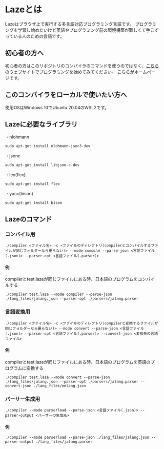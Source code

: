 # Lazeとは
Lazeはブラウザ上で実行する多言語対応プログラミング言語です。
プログラミングを学習し始めたいけど英語やプログラミング前の環境構築が難しくて手こずっている人のための言語です。

## 初心者の方へ
初心者の方はこのリポジトリのコンパイラのコマンドを使うのではなく、[こちら](https://laze.ddns.net/editor)のウェブサイトでプログラミングを始めてみてください。
[こちら](https://laze.ddns.net)がホームページです。

## このコンパイラをローカルで使いたい方へ
使用OSはWindows 10でUbuntu 20.04のWSL2です。

## Lazeに必要なライブラリ
・nlohmann
```
sudo apt-get install nlohmann-json3-dev
```
・jsonc
```
sudo apt-get install libjson-c-dev
```
・lex(flex)
```
sudo apt-get install flex
```
・yacc(bison)
```
sudo apt-get install bison
```

## Lazeのコマンド
### コンパイル用
```
./compiler <ファイル名> -c <ファイルのディレクトリ(compilerとコンパイルするファイルが同じフォルダーなら要らない)> --mode compile --parse-json <言語ファイル(.json)> --parser-opt <言語ファイル(.parser)>
```
#### 例
compilerとtest.lazeが同じファイルにある時、日本語のプログラムをコンパイルする
```
./compiler test.laze --mode compiler --parse-json ./lang_files/jalang.json --parser-opt ./parsers/jalang.parser
```
### 言語変換用
```
./compiler <ファイル名> -c <ファイルのディレクトリ(compilerと変換するファイルが同じフォルダーなら要らない)> --mode convert --parse-json <言語ファイル(.json)> --parser-opt <言語ファイル(.parser)> --convert-json <変換先の言語ファイル>
```
#### 例
compilerとtest.lazeが同じファイルにある時、日本語のプログラムを英語のプログラムに変換する
```
./compiler test.laze --mode convert --parse-json ./lang_files/jalang.json --parser-opt ./parsers/jalang.parser --convert-json ./lang_files/enlang.json
```
### パーサー生成用
```
./compiler --mode parserload --parse-json <言語ファイル(.json)> --parser-output <パーサーの生成先>
```
#### 例
```
./compiler --mode parserload --parse-json ./lang_files/jalang.json --parser-output ./lang_files/jalang.parser
```
